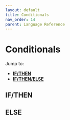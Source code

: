 ```yaml
---
layout: default
title: Conditionals
nav_order: 14
parent: Language Reference
---
```


# Conditionals

Jump to:

- [**IF/THEN**](#ifthen)
- [**IF/THEN/ELSE**](#else)

## IF/THEN

## ELSE

